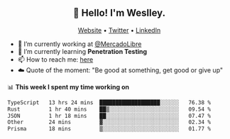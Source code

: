 <h2 align="center">👋 Hello! I'm Weslley.</h2>
<p align="center">
  <a href="http://weslleyneri.com.br">Website</a> •
  <a href="https://twitter.com/Weslley_Neri">Twitter</a> •
  <a href="https://www.linkedin.com/in/weslley-neri-3658908b">LinkedIn</a>
</p>


- 🔭 I’m currently working at [@MercadoLibre](https://github.com/mercadolibre)
- 🌱 I’m currently learning **Penetration Testing**
- 📫 How to reach me: [here](mailto:weslley39@gmail.com)
- ☁️ Quote of the moment: "Be good at something, get good or give up"

📊 **This week I spent my time working on**
<!--START_SECTION:waka-->

```txt
TypeScript   13 hrs 24 mins  ███████████████████░░░░░░   76.38 %
Rust         1 hr 40 mins    ██▒░░░░░░░░░░░░░░░░░░░░░░   09.54 %
JSON         1 hr 18 mins    ██░░░░░░░░░░░░░░░░░░░░░░░   07.47 %
Other        24 mins         ▓░░░░░░░░░░░░░░░░░░░░░░░░   02.34 %
Prisma       18 mins         ▒░░░░░░░░░░░░░░░░░░░░░░░░   01.77 %
```

<!--END_SECTION:waka-->

<!-- Inspired by https://github.com/gruselhaus/gruselhaus -->